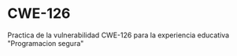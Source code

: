 # CWE-126
Practica de la vulnerabilidad CWE-126 para la experiencia educativa "Programacion segura"

